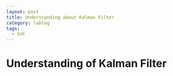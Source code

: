 ```yaml
---
layout: post
title: Understanding about Kalman Filter
category: lablog
tags:
  - SoC
---
```

# Understanding of Kalman Filter
